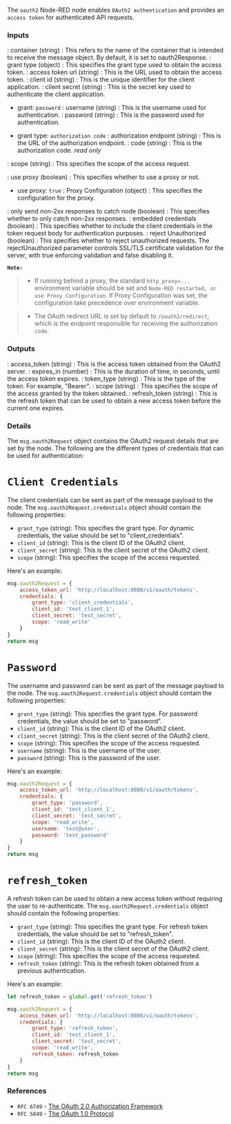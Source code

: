 
The `oauth2` Node-RED node enables `OAuth2 authentication` and provides an `access token` for authenticated API requests.

### Inputs

: container (string) : This refers to the name of the container that is intended to receive the message object. By default, it is set to oauth2Response.
: grant type (object) : This specifies the grant type used to obtain the access token.
: access token url (string) : This is the URL used to obtain the access token.
: client id (string) : This is the unique identifier for the client application.
: client secret (string) : This is the secret key used to authenticate the client application.

- grant: `password`
  : username (string) : This is the username used for authentication.
  : password (string) : This is the password used for authentication.

- grant type: `authorization code`
  : authorization endpoint (string) : This is the URL of the authorization endpoint.
  : code (string) : This is the authorization code. _read only_

: scope (string) : This specifies the scope of the access request.

: use proxy (boolean) : This specifies whether to use a proxy or not.

- use proxy: `true`
  : Proxy Configuration (object) : This specifies the configuration for the proxy.

: only send non-2xx responses to catch node (boolean) : This specifies whether to only catch non-2xx responses.
: embedded credentials (boolean) : This specifies whether to include the client credentials in the token request body for authentication purposes.
: reject Unauthorized (boolean) : This specifies whether to reject unauthorized requests. The rejectUnauthorized parameter controls SSL/TLS certificate validation for the server, with true enforcing validation and false disabling it.

**`Note:`**

> - If running behind a proxy, the standard `http_proxy=...` environment variable should be set and `Node-RED restarted, or use Proxy Configuration`. If Proxy Configuration was set, the configuration take precedence over environment variable.

> - The OAuth redirect URL is set by default to `/oauth2/redirect`, which is the endpoint responsible for receiving the authorization `code`.

### Outputs

: access_token (string) : This is the access token obtained from the OAuth2 server.
: expires_in (number) : This is the duration of time, in seconds, until the access token expires.
: token_type (string) : This is the type of the token. For example, "Bearer".
: scope (string) : This specifies the scope of the access granted by the token obtained.
: refresh_token (string) : This is the refresh token that can be used to obtain a new access token before the current one expires.

### Details

The `msg.oauth2Request` object contains the OAuth2 request details that are set by the node. The following are the different types of credentials that can be used for authentication:

# `Client Credentials`

The client credentials can be sent as part of the message payload to the node. The `msg.oauth2Request.credentials` object should contain the following properties:

- `grant_type` (string): This specifies the grant type. For dynamic credentials, the value should be set to "client_credentials".
- `client_id` (string): This is the client ID of the OAuth2 client.
- `client_secret` (string): This is the client secret of the OAuth2 client.
- `scope` (string): This specifies the scope of the access requested.

Here's an example:

```js
msg.oauth2Request = {
	access_token_url: 'http://localhost:8080/v1/oauth/tokens',
	credentials: {
		grant_type: 'client_credentials',
		client_id: 'test_client_1',
		client_secret: 'test_secret',
		scope: 'read_write'
	}
}
return msg
```

# `Password`

The username and password can be sent as part of the message payload to the node. The `msg.oauth2Request.credentials` object should contain the following properties:

- `grant_type` (string): This specifies the grant type. For password credentials, the value should be set to "password".
- `client_id` (string): This is the client ID of the OAuth2 client.
- `client_secret` (string): This is the client secret of the OAuth2 client.
- `scope` (string): This specifies the scope of the access requested.
- `username` (string): This is the username of the user.
- `password` (string): This is the password of the user.

Here's an example:

```js
msg.oauth2Request = {
	access_token_url: 'http://localhost:8080/v1/oauth/tokens',
	credentials: {
		grant_type: 'password',
		client_id: 'test_client_1',
		client_secret: 'test_secret',
		scope: 'read_write',
		username: 'test@user',
		password: 'test_password'
	}
}
return msg
```

# `refresh_token`

A refresh token can be used to obtain a new access token without requiring the user to re-authenticate. The `msg.oauth2Request.credentials` object should contain the following properties:

- `grant_type` (string): This specifies the grant type. For refresh token credentials, the value should be set to "refresh_token".
- `client_id` (string): This is the client ID of the OAuth2 client.
- `client_secret` (string): This is the client secret of the OAuth2 client.
- `scope` (string): This specifies the scope of the access requested.
- `refresh_token` (string): This is the refresh token obtained from a previous authentication.

Here's an example:

```js
let refresh_token = global.get('refresh_token')

msg.oauth2Request = {
	access_token_url: 'http://localhost:8080/v1/oauth/tokens',
	credentials: {
		grant_type: 'refresh_token',
		client_id: 'test_client_1',
		client_secret: 'test_secret',
		scope: 'read_write',
		refresh_token: refresh_token
	}
}
return msg
```

### References

- `RFC 6749` - [The OAuth 2.0 Authorization Framework](https://www.rfc-editor.org/rfc/rfc6749)
- `RFC 5849` - [The OAuth 1.0 Protocol](https://www.rfc-editor.org/rfc/rfc5849)
